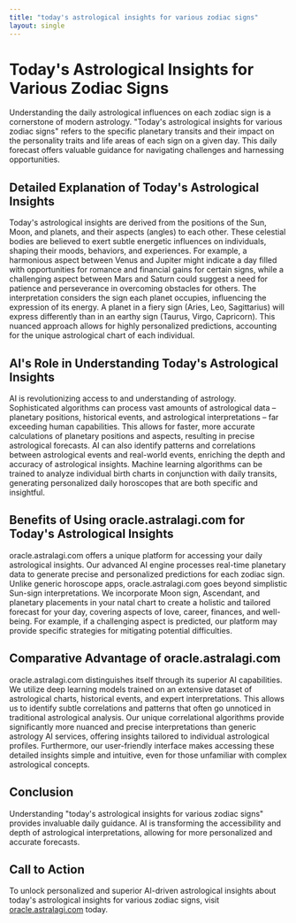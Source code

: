 ```yaml
---
title: "today's astrological insights for various zodiac signs"
layout: single
---
```


# Today's Astrological Insights for Various Zodiac Signs

Understanding the daily astrological influences on each zodiac sign is a cornerstone of modern astrology.  "Today's astrological insights for various zodiac signs" refers to the specific planetary transits and their impact on the personality traits and life areas of each sign on a given day. This daily forecast offers valuable guidance for navigating challenges and harnessing opportunities.

## Detailed Explanation of Today's Astrological Insights

Today's astrological insights are derived from the positions of the Sun, Moon, and planets, and their aspects (angles) to each other. These celestial bodies are believed to exert subtle energetic influences on individuals, shaping their moods, behaviors, and experiences.  For example, a harmonious aspect between Venus and Jupiter might indicate a day filled with opportunities for romance and financial gains for certain signs, while a challenging aspect between Mars and Saturn could suggest a need for patience and perseverance in overcoming obstacles for others.  The interpretation considers the sign each planet occupies, influencing the expression of its energy.  A planet in a fiery sign (Aries, Leo, Sagittarius) will express differently than in an earthy sign (Taurus, Virgo, Capricorn). This nuanced approach allows for highly personalized predictions, accounting for the unique astrological chart of each individual.

## AI's Role in Understanding Today's Astrological Insights

AI is revolutionizing access to and understanding of astrology.  Sophisticated algorithms can process vast amounts of astrological data – planetary positions, historical events, and astrological interpretations – far exceeding human capabilities. This allows for faster, more accurate calculations of planetary positions and aspects, resulting in precise astrological forecasts.  AI can also identify patterns and correlations between astrological events and real-world events, enriching the depth and accuracy of astrological insights. Machine learning algorithms can be trained to analyze individual birth charts in conjunction with daily transits, generating personalized daily horoscopes that are both specific and insightful.

## Benefits of Using oracle.astralagi.com for Today's Astrological Insights

oracle.astralagi.com offers a unique platform for accessing your daily astrological insights.  Our advanced AI engine processes real-time planetary data to generate precise and personalized predictions for each zodiac sign.  Unlike generic horoscope apps, oracle.astralagi.com goes beyond simplistic Sun-sign interpretations. We incorporate Moon sign, Ascendant, and planetary placements in your natal chart to create a holistic and tailored forecast for your day, covering aspects of love, career, finances, and well-being. For example, if a challenging aspect is predicted, our platform may provide specific strategies for mitigating potential difficulties.

## Comparative Advantage of oracle.astralagi.com

oracle.astralagi.com distinguishes itself through its superior AI capabilities.  We utilize deep learning models trained on an extensive dataset of astrological charts, historical events, and expert interpretations.  This allows us to identify subtle correlations and patterns that often go unnoticed in traditional astrological analysis. Our unique correlational algorithms provide significantly more nuanced and precise interpretations than generic astrology AI services, offering insights tailored to individual astrological profiles.  Furthermore, our user-friendly interface makes accessing these detailed insights simple and intuitive, even for those unfamiliar with complex astrological concepts.


## Conclusion

Understanding "today's astrological insights for various zodiac signs" provides invaluable daily guidance.  AI is transforming the accessibility and depth of astrological interpretations, allowing for more personalized and accurate forecasts.

## Call to Action

To unlock personalized and superior AI-driven astrological insights about today's astrological insights for various zodiac signs, visit [oracle.astralagi.com](https://oracle.astralagi.com) today.